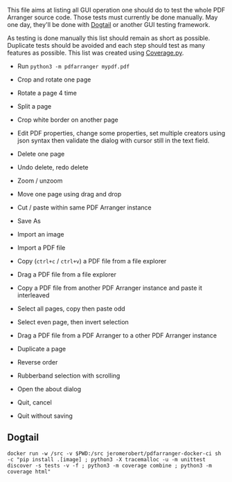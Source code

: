 This file aims at listing all GUI operation one should do to test the whole PDF Arranger
source code. Those tests must currently be done manually. May one day, they'll
be done with [Dogtail](https://gitlab.com/dogtail/dogtail) or another GUI testing framework.

As testing is done manually this list should remain as short as possible.
Duplicate tests should be avoided and each step should test as many features as
possible. This list was created using
[Coverage.py](https://coverage.readthedocs.io).

-   Run `python3 -m pdfarranger mypdf.pdf`

-   Crop and rotate one page

-   Rotate a page 4 time

-   Split a page

-   Crop white border on another page

-   Edit PDF properties, change some properties, set multiple creators using json syntax
    then validate the dialog with cursor still in the text field.

-   Delete one page

-   Undo delete, redo delete

-   Zoom / unzoom

-   Move one page using drag and drop

-   Cut / paste within same PDF Arranger instance

-   Save As

-   Import an image

-   Import a PDF file

-   Copy (`ctrl+c` / `ctrl+v`) a PDF file from a file explorer

-   Drag a PDF file from a file explorer

-   Copy a PDF file from another PDF Arranger instance and paste it interleaved

-   Select all pages, copy then paste odd

-   Select even page, then invert selection

-   Drag a PDF file from a PDF Arranger to a other PDF Arranger instance

-   Duplicate a page

-   Reverse order

-   Rubberband selection with scrolling

-   Open the about dialog

-   Quit, cancel

-   Quit without saving

## Dogtail

```
docker run -w /src -v $PWD:/src jeromerobert/pdfarranger-docker-ci sh -c "pip install .[image] ; python3 -X tracemalloc -u -m unittest discover -s tests -v -f ; python3 -m coverage combine ; python3 -m coverage html"
```
